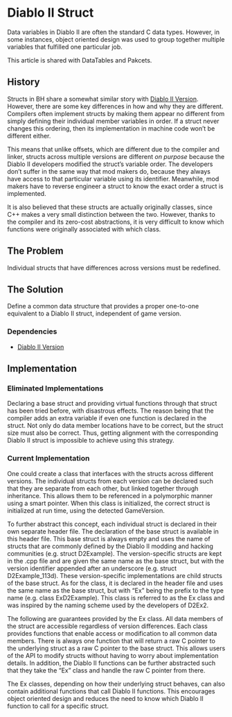 # Diablo II Struct

Data variables in Diablo II are often the standard C data types. However, in some instances, object oriented design was used to group together multiple variables that fulfilled one particular job.

This article is shared with DataTables and Pakcets.

## History

Structs in BH share a somewhat similar story with [Diablo II Version](../Version). However, there are some key differences in how and why they are different. Compilers often implement structs by making them appear no different from simply defining their individual member variables in order. If a struct never changes this ordering, then its implementation in machine code won’t be different either.

This means that unlike offsets, which are different due to the compiler and linker, structs across multiple versions are different *on purpose* because the Diablo II developers modified the struct’s variable order. The developers don’t suffer in the same way that mod makers do, because they always have access to that particular variable using its identifier. Meanwhile, mod makers have to reverse engineer a struct to know the exact order a struct is implemented.

It is also believed that these structs are actually originally classes, since C++ makes a very small distinction between the two. However, thanks to the compiler and its zero-cost abstractions, it is very difficult to know which functions were originally associated with which class.

## The Problem

Individual structs that have differences across versions must be redefined.

## The Solution

Define a common data structure that provides a proper one-to-one equivalent to a Diablo II struct, independent of game version.

### Dependencies

- [Diablo II Version](../Version)

## Implementation

### Eliminated Implementations

Declaring a base struct and providing virtual functions through that struct has been tried before, with disastrous effects. The reason being that the compiler adds an extra variable if even one function is declared in the struct. Not only do data member locations have to be correct, but the struct size must also be correct. Thus, getting alignment with the corresponding Diablo II struct is impossible to achieve using this strategy.

### Current Implementation

One could create a class that interfaces with the structs across different versions. The individual structs from each version can be declared such that they are separate from each other, but linked together through inheritance. This allows them to be referenced in a polymorphic manner using a smart pointer. When this class is initialized, the correct struct is initialized at run time, using the detected GameVersion.

To further abstract this concept, each individual struct is declared in their own separate header file. The declaration of the base struct is available in this header file. This base struct is always empty and uses the name of structs that are commonly defined by the Diablo II modding and hacking communities (e.g. struct D2Example). The version-specific structs are kept in the .cpp file and are given the same name as the base struct, but with the version identifier appended after an underscore (e.g. struct D2Example_113d). These version-specific implementations are child structs of the base struct. As for the class, it is declared in the header file and uses the same name as the base struct, but with “Ex” being the prefix to the type name (e.g. class ExD2Example). This class is referred to as the Ex class and was inspired by the naming scheme used by the developers of D2Ex2.

The following are guarantees provided by the Ex class. All data members of the struct are accessible regardless of version differences. Each class provides functions that enable access or modification to all common data members. There is always one function that will return a raw C pointer to the underlying struct as a raw C pointer to the base struct. This allows users of the API to modify structs without having to worry about implementation details. In addition, the Diablo II functions can be further abstracted such that they take the “Ex” class and handle the raw C pointer from there.

The Ex classes, depending on how their underlying struct behaves, can also contain additional functions that call Diablo II functions. This encourages object oriented design and reduces the need to know which Diablo II function to call for a specific struct.

